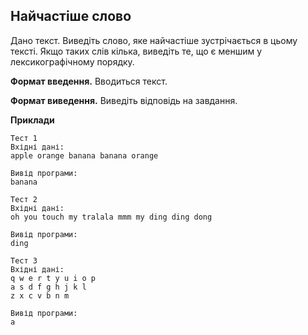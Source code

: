 ## Найчастіше слово
Дано текст. Виведіть слово, яке найчастіше зустрічається в цьому тексті. Якщо таких слів кілька, виведіть те, що є меншим у лексикографічному порядку.

**Формат введення.** Вводиться текст.

**Формат виведення.** Виведіть відповідь на завдання.

**Приклади**
```
Тест 1
Вхідні дані:
apple orange banana banana orange

Вивід програми:
banana

Тест 2
Вхідні дані:
oh you touch my tralala mmm my ding ding dong

Вивід програми:
ding

Тест 3
Вхідні дані:
q w e r t y u i o p
a s d f g h j k l
z x c v b n m

Вивід програми:
a
```